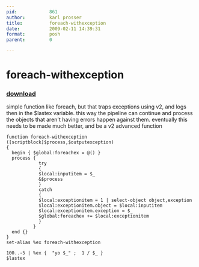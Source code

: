 ```yaml
---
pid:            861
author:         karl prosser
title:          foreach-withexception
date:           2009-02-11 14:39:31
format:         posh
parent:         0

---
```


# foreach-withexception

### [download](Scripts\861.ps1)

simple function like foreach, but that traps exceptions using v2, and logs then in the $lastex variable. this way the pipeline can continue and process the objects that aren't having errors happen against them. eventually this needs to be made much better, and be a v2 advanced function

```posh
function foreach-withexception ([scriptblock]$process,$outputexception)
{
  begin { $global:foreachex = @() }
  process { 
            try 
            {
            $local:inputitem = $_
            &$process 
            }
            catch
            {
            $local:exceptionitem = 1 | select-object object,exception
            $local:exceptionitem.object = $local:inputitem 
            $local:exceptionitem.exception = $_
            $global:foreachex += $local:exceptionitem
            }
          }
  end {}
}
set-alias %ex foreach-withexception

100..-5 | %ex {  "yo $_" ;  1 / $_ }
$lastex
```

